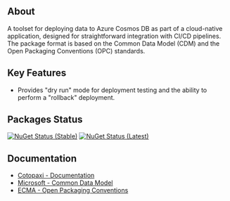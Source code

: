 ## About

A toolset for deploying data to Azure Cosmos DB as part of a cloud-native application, designed for straightforward integration with CI/CD pipelines. The package format is based on the Common Data Model (CDM) and the Open Packaging Conventions (OPC) standards.

## Key Features

- Provides "dry run" mode for deployment testing and the ability to perform a "rollback" deployment.

## Packages Status

[![NuGet Status (Stable)](https://img.shields.io/nuget/v/cotopaxi.svg?label=nuget%3A%20stable&style=flat-square)](https://www.nuget.org/packages/cotopaxi)
[![NuGet Status (Latest)](https://img.shields.io/nuget/vpre/cotopaxi.svg?label=nuget%3A%20latest&style=flat-square)](https://www.nuget.org/packages/cotopaxi/absoluteLatest)

## Documentation

- [Cotopaxi - Documentation](https://alexanderkozlenko.github.io/cotopaxi)
- [Microsoft - Common Data Model](https://learn.microsoft.com/en-us/common-data-model)
- [ECMA - Open Packaging Conventions](https://ecma-international.org/publications-and-standards/standards/ecma-376)
